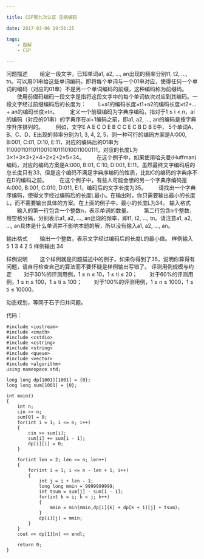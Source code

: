 ```yaml
---

title: CSP第九次认证 压缩编码

date: 2017-03-06 19:56:25

tags:
	- 题解
	- CSP

---
```


问题描述
　　给定一段文字，已知单词a1, a2, …, an出现的频率分别t1, t2, …, tn。可以用01串给这些单词编码，即将每个单词与一个01串对应，使得任何一个单词的编码（对应的01串）不是另一个单词编码的前缀，这种编码称为前缀码。
　　使用前缀码编码一段文字是指将这段文字中的每个单词依次对应到其编码。一段文字经过前缀编码后的长度为：
　　L=a1的编码长度×t1+a2的编码长度×t2+…+ an的编码长度×tn。
　　定义一个前缀编码为字典序编码，指对于1 ≤ i < n，ai的编码（对应的01串）的字典序在ai+1编码之前，即a1, a2, …, an的编码是按字典序升序排列的。
　　例如，文字E A E C D E B C C E C B D B E中， 5个单词A、B、C、D、E出现的频率分别为1, 3, 4, 2, 5，则一种可行的编码方案是A:000, B:001, C:01, D:10, E:11，对应的编码后的01串为1100011011011001010111010011000111，对应的长度L为3×1+3×3+2×4+2×2+2×5=34。
　　在这个例子中，如果使用哈夫曼(Huffman)编码，对应的编码方案是A:000, B:01, C:10, D:001, E:11，虽然最终文字编码后的总长度只有33，但是这个编码不满足字典序编码的性质，比如C的编码的字典序不在D的编码之前。
　　在这个例子中，有些人可能会想的另一个字典序编码是A:000, B:001, C:010, D:011, E:1，编码后的文字长度为35。
　　请找出一个字典序编码，使得文字经过编码后的长度L最小。在输出时，你只需要输出最小的长度L，而不需要输出具体的方案。在上面的例子中，最小的长度L为34。
输入格式
　　输入的第一行包含一个整数n，表示单词的数量。
　　第二行包含n个整数，用空格分隔，分别表示a1, a2, …, an出现的频率，即t1, t2, …, tn。请注意a1, a2, …, an具体是什么单词并不影响本题的解，所以没有输入a1, a2, …, an。
<!-- more -->
输出格式
　　输出一个整数，表示文字经过编码后的长度L的最小值。
样例输入
  5
  1 3 4 2 5
样例输出
  34

样例说明
　　这个样例就是问题描述中的例子。如果你得到了35，说明你算得有问题，请自行检查自己的算法而不要怀疑是样例输出写错了。
评测用例规模与约定
　　对于30%的评测用例，1 ≤ n ≤ 10，1 ≤ ti ≤ 20；
　　对于60%的评测用例，1 ≤ n ≤ 100，1 ≤ ti ≤ 100；
　　对于100%的评测用例，1 ≤ n ≤ 1000，1 ≤ ti ≤ 10000。

动态规划，等同于石子归并问题。

代码：

	#include <iostream>
	#include <cmath>
	#include <cstdio>
	#include <cstring>
	#include <string>
	#include <queue>
	#include <vector>
	#include <algorithm>
	using namespace std;

	long long dp[1001][1001] = {0};
	long long sum[1001] = {0};

	int main()
	{
		int n;
		cin >> n;
		sum[0] = 0;
		for(int i = 1; i <= n; i++)
		{
			cin >> sum[i];
			sum[i] += sum[i - 1];
			dp[i][i] = 0;
		}
		
		for(int len = 2; len <= n; len++)
		{
			for(int i = 1; i <= n - len + 1; i++)
			{
				int j = i + len - 1;
				long long mmin = 9999999999;
				int tsum = sum[j] - sum[i - 1];
				for(int k = i; k < j; k++)
				{
					mmin = min(mmin,dp[i][k] + dp[k + 1][j] + tsum);
				}
				dp[i][j] = mmin;
			}
		}
		cout << dp[1][n] << endl;
		
		return 0;
	}
